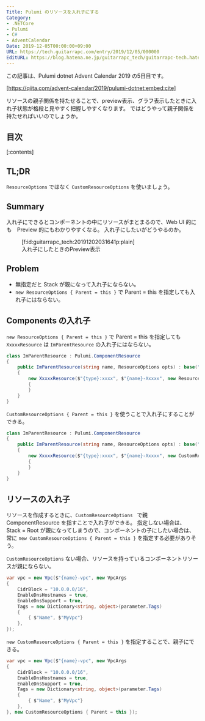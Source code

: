 ```yaml
---
Title: Pulumi のリソースを入れ子にする
Category:
- .NETCore
- Pulumi
- C#
- AdventCalendar
Date: 2019-12-05T00:00:00+09:00
URL: https://tech.guitarrapc.com/entry/2019/12/05/000000
EditURL: https://blog.hatena.ne.jp/guitarrapc_tech/guitarrapc-tech.hatenablog.com/atom/entry/26006613474760922
---
```


この記事は、Pulumi dotnet Advent Calendar 2019 の5日目です。

[https://qiita.com/advent-calendar/2019/pulumi-dotnet:embed:cite]

リソースの親子関係を持たせることで、preview表示、グラフ表示したときに入れ子状態が格段と見やすく把握しやすくなります。
ではどうやって親子関係を持たせればいいのでしょうか。


## 目次

[:contents]

## TL;DR

`ResourceOptions` ではなく `CustomResourceOptions` を使いましょう。

## Summary

入れ子にできるとコンポーネントの中にリソースがまとまるので、Web UI 的にも　Preview 的にもわかりやすくなる。
入れ子にしたいがどうやるのか。

<figure class="figure-image figure-image-fotolife" title="入れ子にしたときのPreview表示">[f:id:guitarrapc_tech:20191202031641p:plain]<figcaption>入れ子にしたときのPreview表示</figcaption></figure>

## Problem

* 無指定だと Stack が親になって入れ子にならない。
* `new ResourceOptions { Parent = this }` で Parent = this を指定しても入れ子にはならない。

## Components の入れ子

`new ResourceOptions { Parent = this }` で Parent = this を指定しても `XxxxxResource` は `ImParentResource` の入れ子にはならない。

```csharp
class ImParentResource : Pulumi.ComponentResource
{
    public ImParentResource(string name, ResourceOptions opts) : base("pkg:ImParentResource", name, opts)
    {
        new XxxxxResource($"{type}:xxxx", $"{name}-Xxxxx", new ResourceOptions { Parent = this })
        {
        }
    }
}
```

`CustomResourceOptions { Parent = this }` を使うことで入れ子にすることができる。

```csharp
class ImParentResource : Pulumi.ComponentResource
{
    public ImParentResource(string name, ResourceOptions opts) : base("pkg:ImParentResource", name, opts)
    {
        new XxxxxResource($"{type}:xxxx", $"{name}-Xxxxx", new CustomResourceOptions { Parent = this })
        {
        }
    }
}
```


## リソースの入れ子

リソースを作成するときに、`CustomResourceOptions ` で親ComponentResource を指すことで入れ子ができる。
指定しない場合は、Stack = Root が親になってしまうので、コンポーネントの子にしたい場合は、常に `new CustomResourceOptions { Parent = this }` を指定する必要がありそう。


`CustomResourceOptions` ない場合、リソースを持っているコンポーネントリソースが親にならない。

```csharp
var vpc = new Vpc($"{name}-vpc", new VpcArgs
{
    CidrBlock = "10.0.0.0/16",
    EnableDnsHostnames = true,
    EnableDnsSupport = true,
    Tags = new Dictionary<string, object>(parameter.Tags)
    {
        { $"Name", $"MyVpc"}
    },
});
```

`new CustomResourceOptions { Parent = this }` を指定することで、親子にできる。

```csharp
var vpc = new Vpc($"{name}-vpc", new VpcArgs
{
    CidrBlock = "10.0.0.0/16",
    EnableDnsHostnames = true,
    EnableDnsSupport = true,
    Tags = new Dictionary<string, object>(parameter.Tags)
    {
        { $"Name", $"MyVpc"}
    },
}, new CustomResourceOptions { Parent = this });
```
